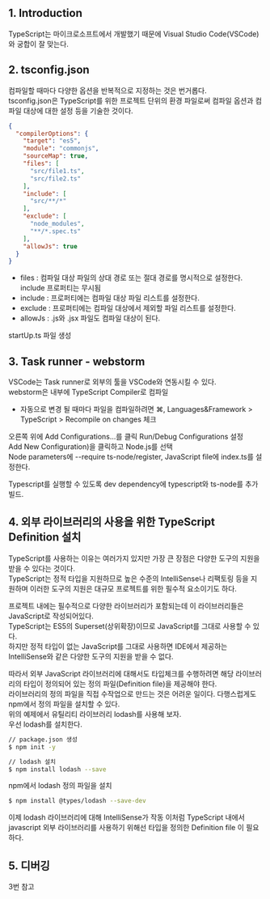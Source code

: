 ## 1. Introduction
TypeScript는 마이크로소프트에서 개발했기 때문에 Visual Studio Code(VSCode)와 궁합이 잘 맞는다.

  
## 2. tsconfig.json
컴파일할 때마다 다양한 옵션을 반복적으로 지정하는 것은 번거롭다.   
tsconfig.json은 TypeScript를 위한 프로젝트 단위의 환경 파일로써 컴파일 옵션과 컴파일 대상에 대한 설정 등을 기술한 것이다.
```json
{
  "compilerOptions": {
    "target": "es5",
    "module": "commonjs",
    "sourceMap": true,
    "files": [
      "src/file1.ts",
      "src/file2.ts"
    ],
    "include": [
      "src/**/*"
    ],
    "exclude": [
      "node_modules",
      "**/*.spec.ts"
    ],
    "allowJs": true  
  }
}
```
 - files : 컴파일 대상 파일의 상대 경로 또는 절대 경로를 명시적으로 설정한다. include 프로퍼티는 무시됨
 - include : 프로퍼티에는 컴파일 대상 파일 리스트를 설정한다. 
 - exclude : 프로퍼티에는 컴파일 대상에서 제외할 파일 리스트를 설정한다.
 - allowJs : .js와 .jsx 파일도 컴파일 대상이 된다.

startUp.ts 파일 생성

## 3. Task runner - webstorm
VSCode는 Task runner로 외부의 툴을 VSCode와 연동시킬 수 있다.  
webstorm은 내부에 TypeScript Compiler로 컴파일
 - 자동으로 변경 될 때마다 파일을 컴파일하려면 ⌘, Languages&Framework > TypeScript > Recompile on changes 체크
  
오른쪽 위에 Add Configurations...를 클릭 Run/Debug Configurations 설정  
Add New Configuration)을 클릭하고 Node.js를 선택  
Node parameters에 --require ts-node/register,
JavaScript file에 index.ts를 설정한다.

Typescript를 실행할 수 있도록 dev dependency에 typescript와 ts-node를 추가
빌드.

## 4. 외부 라이브러리의 사용을 위한 TypeScript Definition 설치

TypeScript를 사용하는 이유는 여러가지 있지만 가장 큰 장점은 다양한 도구의 지원을 받을 수 있다는 것이다.  
TypeScript는 정적 타입을 지원하므로 높은 수준의 IntelliSense나 리팩토링 등을 지원하며 이러한 도구의 지원은 대규모 프로젝트를 위한 필수적 요소이기도 하다.

프로젝트 내에는 필수적으로 다양한 라이브러리가 포함되는데 이 라이브러리들은 JavaScript로 작성되어있다.  
TypeScript는 ES5의 Superset(상위확장)이므로 JavaScript를 그대로 사용할 수 있다.  
하지만 정적 타입이 없는 JavaScript를 그대로 사용하면 IDE에서 제공하는 IntelliSense와 같은 다양한 도구의 지원을 받을 수 없다.

따라서 외부 JavaScript 라이브러리에 대해서도 타입체크를 수행하려면 해당 라이브러리의 타입이 정의되어 있는 정의 파일(Definition file)을 제공해야 한다.  
라이브러리의 정의 파일을 직접 수작업으로 만드는 것은 어려운 일이다. 다행스럽게도 npm에서 정의 파일을 설치할 수 있다.  
위의 예제에서 유틸리티 라이브러리 lodash를 사용해 보자.  
우선 lodash를 설치한다.  

```bash
// package.json 생성
$ npm init -y

// lodash 설치
$ npm install lodash --save
```

npm에서 lodash 정의 파일을 설치
```bash
$ npm install @types/lodash --save-dev
```

이제 lodash 라이브러리에 대해 IntelliSense가 작동
이처럼 TypeScript 내에서 javascript 외부 라이브러리를 사용하기 위해선 타입을 정의한 Definition file 이 필요하다.


## 5. 디버깅
 3번 참고